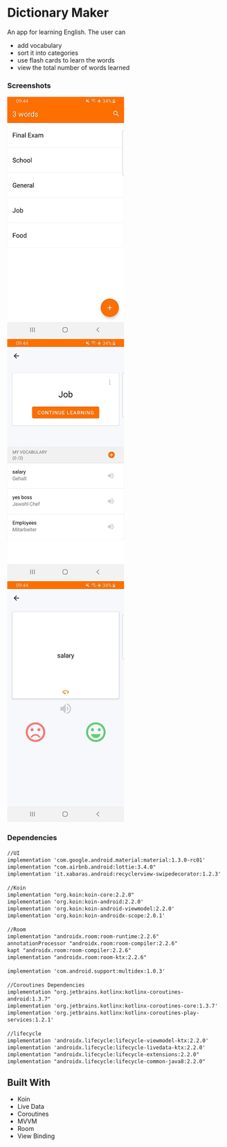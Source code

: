 # Dictionary Maker

An app for learning English. The user can 
- add vocabulary 
- sort it into categories
- use flash cards to learn the words 
- view the total number of words learned

### Screenshots

![Screenshot 1](screenshots/screen_1.png)
![Screenshot 2](screenshots/screen_2.png)
![Screenshot 3](screenshots/screen_3.png)

### Dependencies

    //UI
    implementation 'com.google.android.material:material:1.3.0-rc01'
    implementation "com.airbnb.android:lottie:3.4.0"
    implementation 'it.xabaras.android:recyclerview-swipedecorator:1.2.3'

    //Koin
    implementation "org.koin:koin-core:2.2.0"
    implementation 'org.koin:koin-android:2.2.0'
    implementation 'org.koin:koin-android-viewmodel:2.2.0'
    implementation 'org.koin:koin-androidx-scope:2.0.1'

    //Room
    implementation "androidx.room:room-runtime:2.2.6"
    annotationProcessor "androidx.room:room-compiler:2.2.6"
    kapt "androidx.room:room-compiler:2.2.6"
    implementation "androidx.room:room-ktx:2.2.6"

    implementation 'com.android.support:multidex:1.0.3'

    //Coroutines Dependencies
    implementation "org.jetbrains.kotlinx:kotlinx-coroutines-android:1.3.7"
    implementation 'org.jetbrains.kotlinx:kotlinx-coroutines-core:1.3.7'
    implementation 'org.jetbrains.kotlinx:kotlinx-coroutines-play-services:1.2.1'

    //lifecycle
    implementation 'androidx.lifecycle:lifecycle-viewmodel-ktx:2.2.0'
    implementation 'androidx.lifecycle:lifecycle-livedata-ktx:2.2.0'
    implementation "androidx.lifecycle:lifecycle-extensions:2.2.0"
    implementation "androidx.lifecycle:lifecycle-common-java8:2.2.0"


## Built With

- Koin 
- Live Data 
- Coroutines 
- MVVM 
- Room 
- View Binding

